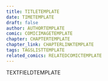 ```yaml
---
title: TITLETEMPLATE
date: TIMETEMPLATE
draft: false
author: AUTHORTEMPLATE
comic: COMICIMAGETEMPLATE
chapter: CHAPTERTEMPLATE
chapter_link: CHAPTERLINKTEMPLATE
tags: TAGSLISTTEMPLATE
related_comics: RELATEDCOMICTEMPLATE
---
```

TEXTFIELDTEMPLATE